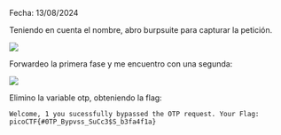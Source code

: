 Fecha: 13/08/2024

Teniendo en cuenta el nombre, abro burpsuite para capturar la petición. 


![](Imágenes/Pasted%20image%2020240813192206.png)

Forwardeo la primera fase y me encuentro con una segunda:

![](Imágenes/Pasted%20image%2020240813192507.png)


Elimino la variable otp, obteniendo la flag: 
```
Welcome, 1 you sucessfully bypassed the OTP request. Your Flag: picoCTF{#0TP_Bypvss_SuCc3$S_b3fa4f1a}
```